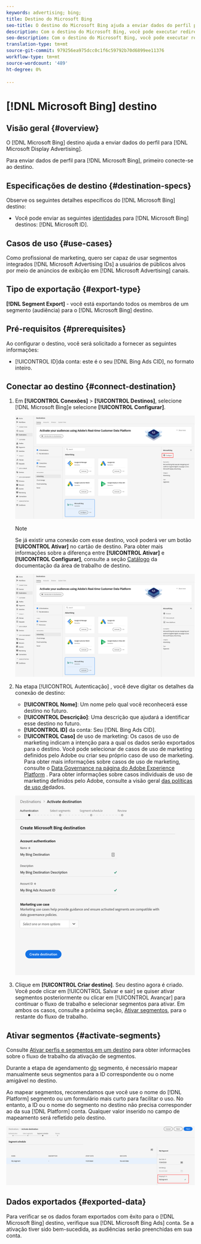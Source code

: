 ```yaml
---
keywords: advertising; bing;
title: Destino do Microsoft Bing
seo-title: O destino do Microsoft Bing ajuda a enviar dados do perfil para o Microsoft Display Advertising.
description: Com o destino do Microsoft Bing, você pode executar redirecionamento e audiência de campanhas digitais direcionadas através do Microsoft Display Advertising.
seo-description: Com o destino do Microsoft Bing, você pode executar redirecionamento e audiência de campanhas digitais direcionadas através do Microsoft Display Advertising.
translation-type: tm+mt
source-git-commit: 979256ea975dcc0c1f6c59792b70d6899ee11376
workflow-type: tm+mt
source-wordcount: '489'
ht-degree: 0%

---
```



# [!DNL Microsoft Bing] destino

## Visão geral {#overview}

O [!DNL Microsoft Bing] destino ajuda a enviar dados do perfil para [!DNL Microsoft Display Advertising].

Para enviar dados de perfil para [!DNL Microsoft Bing], primeiro conecte-se ao destino.

## Especificações de destino {#destination-specs}

Observe os seguintes detalhes específicos do [!DNL Microsoft Bing] destino:

* Você pode enviar as seguintes [identidades](../../identity-service/namespaces.md) para [!DNL Microsoft Bing] destinos: [!DNL Microsoft ID].

## Casos de uso {#use-cases}

Como profissional de marketing, quero ser capaz de usar segmentos integrados [!DNL Microsoft Advertising IDs] a usuários de públicos alvos por meio de anúncios de exibição em [!DNL Microsoft Advertising] canais.

## Tipo de exportação {#export-type}

**[!DNL Segment Export]** - você está exportando todos os membros de um segmento (audiência) para o [!DNL Microsoft Bing] destino.

## Pré-requisitos {#prerequisites}

Ao configurar o destino, você será solicitado a fornecer as seguintes informações:

* [!UICONTROL ID]da conta: este é o seu [!DNL Bing Ads CID], no formato inteiro.

## Conectar ao destino {#connect-destination}

1. Em **[!UICONTROL Conexões]** > **[!UICONTROL Destinos]**, selecione [!DNL Microsoft Bing]e selecione **[!UICONTROL Configurar]**.

   ![Configurar o Destino do Microsoft Bing](assets/bing-destination-configure.png)

   >[!NOTE]
   >
   >Se já existir uma conexão com esse destino, você poderá ver um botão **[!UICONTROL Ativar]** no cartão de destino. Para obter mais informações sobre a diferença entre **[!UICONTROL Ativar]** e **[!UICONTROL Configurar]**, consulte a seção [Catálogo](../destinations/destinations-workspace.md#catalog) da documentação da área de trabalho de destino.
   >
   >![Ativar o Destino do Microsoft Bing](assets/bing-destination-activate.png)

1. Na etapa [!UICONTROL Autenticação] , você deve digitar os detalhes da conexão de destino:

   * **[!UICONTROL Nome]**: Um nome pelo qual você reconhecerá esse destino no futuro.
   * **[!UICONTROL Descrição]**: Uma descrição que ajudará a identificar esse destino no futuro.
   * **[!UICONTROL ID]** da conta: Seu [!DNL Bing Ads CID].
   * **[!UICONTROL Caso]** de uso de marketing: Os casos de uso de marketing indicam a intenção para a qual os dados serão exportados para o destino. Você pode selecionar de casos de uso de marketing definidos pelo Adobe ou criar seu próprio caso de uso de marketing. Para obter mais informações sobre casos de uso de marketing, consulte o [Data Governance na página do Adobe Experience Platform](../privacy/data-governance-overview.md#destinations) . Para obter informações sobre casos individuais de uso de marketing definidos pelo Adobe, consulte a visão geral [das políticas de uso de](../../data-governance/policies/overview.md#core-actions)dados.

   ![Autenticação de Destino do Microsoft Bing](assets/bing-destination-authentication.png)

1. Clique em **[!UICONTROL Criar destino]**. Seu destino agora é criado. Você pode clicar em [!UICONTROL Salvar e sair] se quiser ativar segmentos posteriormente ou clicar em [!UICONTROL Avançar] para continuar o fluxo de trabalho e selecionar segmentos para ativar. Em ambos os casos, consulte a próxima seção, [Ativar segmentos](#activate-segments), para o restante do fluxo de trabalho.

## Ativar segmentos {#activate-segments}

Consulte [Ativar perfis e segmentos em um destino](activate-destinations.md#select-attributes) para obter informações sobre o fluxo de trabalho da ativação de segmentos.

Durante a etapa de agendamento [do](activate-destinations.md#segment-schedule) segmento, é necessário mapear manualmente seus segmentos para a ID correspondente ou o nome amigável no destino.

Ao mapear segmentos, recomendamos que você use o nome do [!DNL Platform] segmento ou um formulário mais curto para facilitar o uso. No entanto, a ID ou o nome do segmento no destino não precisa corresponder ao da sua [!DNL Platform] conta. Qualquer valor inserido no campo de mapeamento será refletido pelo destino.

![ID de mapeamento de segmento](assets/segment-mapping-id.png)

## Dados exportados {#exported-data}

Para verificar se os dados foram exportados com êxito para o [!DNL Microsoft Bing] destino, verifique sua [!DNL Microsoft Bing Ads] conta. Se a ativação tiver sido bem-sucedida, as audiências serão preenchidas em sua conta.